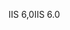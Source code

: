 <span data-ttu-id="bf75b-101">IIS 6,0</span><span class="sxs-lookup"><span data-stu-id="bf75b-101">IIS 6.0</span></span>
